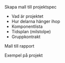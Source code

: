 Skapa mall till projektspec
- Vad är projektet
- Hur delarna hänger ihop
- Komponentlista
- Tidsplan (milstolpe)
- Gruppkontrakt

Mall till rapport

Exempel på projekt